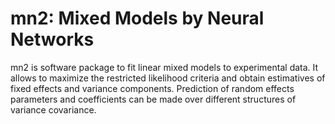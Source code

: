 # mn2: Mixed Models by Neural Networks

mn2 is software package to fit linear mixed models to experimental data. It
allows to maximize the restricted likelihood criteria and obtain estimatives of
fixed effects and variance components. Prediction of random effects parameters
and coefficients can be made over different structures of variance
covariance.
